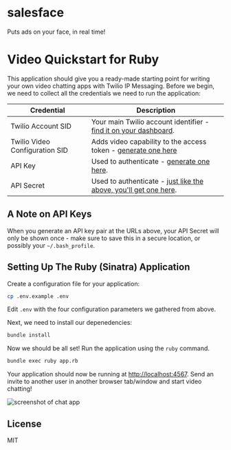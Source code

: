 # salesface
Puts ads on your face, in real time!

# Video Quickstart for Ruby

This application should give you a ready-made starting point for writing your
own video chatting apps with Twilio IP Messaging. Before we begin, we need to collect
all the credentials we need to run the application:

Credential | Description
---------- | -----------
Twilio Account SID | Your main Twilio account identifier - [find it on your dashboard](https://www.twilio.com/user/account/video).
Twilio Video Configuration SID | Adds video capability to the access token - [generate one here](https://www.twilio.com/user/account/video/profiles)
API Key | Used to authenticate - [generate one here](https://www.twilio.com/user/account/messaging/dev-tools/api-keys).
API Secret | Used to authenticate - [just like the above, you'll get one here](https://www.twilio.com/user/account/messaging/dev-tools/api-keys).

## A Note on API Keys

When you generate an API key pair at the URLs above, your API Secret will only
be shown once - make sure to save this in a secure location, 
or possibly your `~/.bash_profile`.

## Setting Up The Ruby (Sinatra) Application

Create a configuration file for your application:

```bash
cp .env.example .env
```

Edit `.env` with the four configuration parameters we gathered from above.

Next, we need to install our depenedencies:

```bash
bundle install
```

Now we should be all set! Run the application using the `ruby` command.

```bash
bundle exec ruby app.rb
```

Your application should now be running at [http://localhost:4567](http://localhost:4567). 
Send an invite to another user in another browser tab/window and start video chatting!

![screenshot of chat app](https://camo.githubusercontent.com/57dddb5e27dba5ac9ba64049f0cacc654cb78036/687474703a2f2f692e696d6775722e636f6d2f6e5652373046512e706e67)

## License

MIT